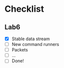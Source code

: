 # Checklist

## Lab6

  - [x] Stable data stream
  - [ ] New command runners
  - [ ] Packets
  - [ ] ...
  - [ ] Done!